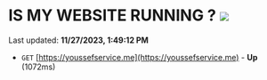 # IS MY WEBSITE RUNNING ? [![](https://img.shields.io/static/v1?label=Sponsor&message=%E2%9D%A4&logo=GitHub&color=%23fe8e86)](https://github.com/sponsors/<username>)

Last updated: **11/27/2023, 1:49:12 PM**

- `GET` [https://youssefservice.me](https://youssefservice.me) - **Up** (1072ms)
